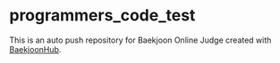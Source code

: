# programmers_code_test
This is an auto push repository for Baekjoon Online Judge created with [BaekjoonHub](https://github.com/BaekjoonHub/BaekjoonHub).

